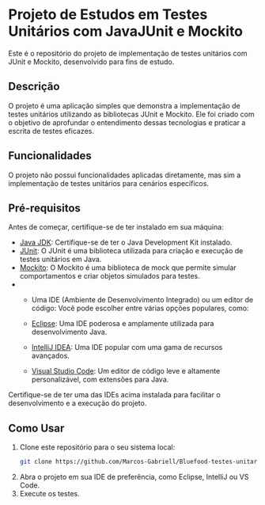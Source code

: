 # Projeto de Estudos em Testes Unitários com JavaJUnit e Mockito

Este é o repositório do projeto de implementação de testes unitários com JUnit e Mockito, desenvolvido para fins de estudo.

## Descrição

O projeto é uma aplicação simples que demonstra a implementação de testes unitários utilizando as bibliotecas JUnit e Mockito. Ele foi criado com o objetivo de aprofundar o entendimento dessas tecnologias e praticar a escrita de testes eficazes.

## Funcionalidades

O projeto não possui funcionalidades aplicadas diretamente, mas sim a implementação de testes unitários para cenários específicos.

## Pré-requisitos

Antes de começar, certifique-se de ter instalado em sua máquina:

- [Java JDK](https://www.oracle.com/java/technologies/javase-downloads.html): Certifique-se de ter o Java Development Kit instalado.
- [JUnit](https://junit.org/junit5/): O JUnit é uma biblioteca utilizada para criação e execução de testes unitários em Java.
- [Mockito](https://site.mockito.org/): O Mockito é uma biblioteca de mock que permite simular comportamentos e criar objetos simulados para testes.
- - Uma IDE (Ambiente de Desenvolvimento Integrado) ou um editor de código: Você pode escolher entre várias opções populares, como:

  - [Eclipse](https://www.eclipse.org/downloads/): Uma IDE poderosa e amplamente utilizada para desenvolvimento Java.
  - [IntelliJ IDEA](https://www.jetbrains.com/idea/download/): Uma IDE popular com uma gama de recursos avançados.
  - [Visual Studio Code](https://code.visualstudio.com/download): Um editor de código leve e altamente personalizável, com extensões para Java.

Certifique-se de ter uma das IDEs acima instalada para facilitar o desenvolvimento e a execução do projeto.

## Como Usar

1. Clone este repositório para o seu sistema local:
   ```sh
   git clone https://github.com/Marcos-Gabriell/Bluefood-testes-unitarios.git

2. Abra o projeto em sua IDE de preferência, como Eclipse, IntelliJ ou VS Code.
3. Execute os testes.

